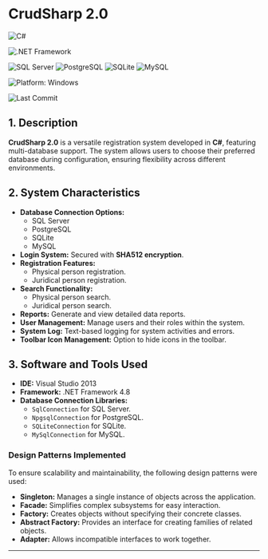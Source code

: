 # CrudSharp 2.0

![C#](https://img.shields.io/badge/C%23-239120?logo=csharp&logoColor=white&color=blue)

![.NET Framework](https://img.shields.io/badge/.NET_Framework-512BD4?logo=.net&logoColor=white&color=blue)

![SQL Server](https://img.shields.io/badge/SQL_Server-CC2927?logo=microsoftsqlserver&logoColor=white) ![PostgreSQL](https://img.shields.io/badge/PostgreSQL-4169E1?logo=postgresql&logoColor=white&color=darkblue) ![SQLite](https://img.shields.io/badge/SQLite-003B57?logo=sqlite&logoColor=white&color=blue) ![MySQL](https://img.shields.io/badge/MySQL-4479A1?logo=mysql&logoColor=white&color=orange)

![Platform: Windows](https://img.shields.io/badge/Windows-0078D4?logo=windows&logoColor=white)

![Last Commit](https://img.shields.io/github/last-commit/ander1code/crud-sharp?color=yellow&logo=github) 

## 1. Description
**CrudSharp 2.0** is a versatile registration system developed in **C#**, featuring multi-database support. The system allows users to choose their preferred database during configuration, ensuring flexibility across different environments.

## 2. System Characteristics
- **Database Connection Options:**
  - SQL Server
  - PostgreSQL
  - SQLite
  - MySQL
- **Login System:** Secured with **SHA512 encryption**.
- **Registration Features:**
  - Physical person registration.
  - Juridical person registration.
- **Search Functionality:**
  - Physical person search.
  - Juridical person search.
- **Reports:** Generate and view detailed data reports.
- **User Management:** Manage users and their roles within the system.
- **System Log:** Text-based logging for system activities and errors.
- **Toolbar Icon Management:** Option to hide icons in the toolbar.

## 3. Software and Tools Used
- **IDE:** Visual Studio 2013
- **Framework:** .NET Framework 4.8
- **Database Connection Libraries:**
  - `SqlConnection` for SQL Server.
  - `NpgsqlConnection` for PostgreSQL.
  - `SQLiteConnection` for SQLite.
  - `MySqlConnection` for MySQL.

### Design Patterns Implemented
To ensure scalability and maintainability, the following design patterns were used:
- **Singleton:** Manages a single instance of objects across the application.
- **Facade:** Simplifies complex subsystems for easy interaction.
- **Factory:** Creates objects without specifying their concrete classes.
- **Abstract Factory:** Provides an interface for creating families of related objects.
- **Adapter:** Allows incompatible interfaces to work together.

---
